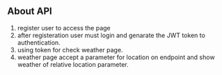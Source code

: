 ## About API

1. register user to access the page
2. after registeration user must login and genarate the JWT token to authentication.
3. using token for check weather page.
4. weather page accept a parameter for location on endpoint and show weather of relative location parameter.
